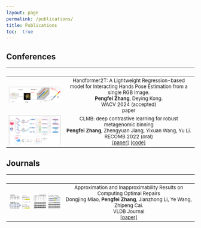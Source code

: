 ```yaml
---
layout: page
permalink: /publications/
title: Publications
toc:  true
---
```


<style scoped>
table {
  font-size: 13px;
}
</style>

<style>
table th:first-of-type {
    width: 30%;
}
table th:nth-of-type(2) {
    width: 70%;
}
/* table th:nth-of-type(3) {
    width: 50%;
}
table th:nth-of-type(4) {
    width: 30%;
} */
</style>
<!-- | ![Paper Image](link-to-image) | **Paper Title**<br>Authors: Your Name, Co-Author<br>Published in: Journal/Conference Name, Year<br>[Link to Paper](paper-link) <br>Abstract: Brief description of the paper. |
|---|---| -->

## Conferences
<!-- [Author's Blog](https://zpf0117b.github.io/PengfeiZhang.github.io/2022/01/20/contrastive-learning-for-robust-metagenome-binning/) -->

| &nbsp;        | &nbsp;         |
| ---- |:---------------:|
| ![C2](pubimages/C2.jpg)      | Handformer2T: A Lightweight Regression-based model for Interacting Hands Pose Estimation from a single RGB Image.<br> **Pengfei Zhang**, Deying Kong.  <br> WACV 2024 (accepted)<br> paper |
| ![C1](pubimages/C1.jpg)      | CLMB: deep contrastive learning for robust metagenomic binning<br>**Pengfei Zhang**, Zhengyuan Jiang, Yixuan Wang, Yu Li.<br>RECOMB 2022 (oral)<br>[\[paper\]](https://doi.org/10.1101/2021.11.15.468566) [\[code\]](https://github.com/zpf0117b/CLMB/)      |

## Journals

| &nbsp;        | &nbsp;        |
| ---- |:---------------:|
| ![J1](pubimages/J1.jpg) | Approximation and Inapproximability Results on Computing Optimal Repairs<br>Dongjing Miao, **Pengfei Zhang**, Jianzhong Li, Ye Wang, Zhipeng Cai.<br>VLDB Journal<br>[\[paper\]](https://link.springer.com/article/10.1007/s00778-022-00738-0) |

